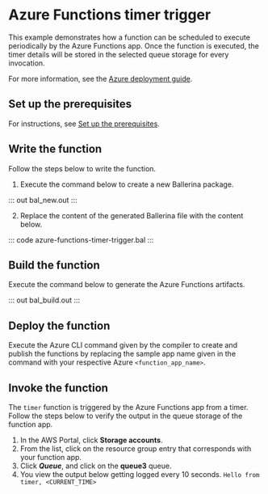 # Azure Functions timer trigger

This example demonstrates how a function can be scheduled to execute periodically by the Azure Functions app. Once the function is executed, the timer details will be stored in the selected queue storage for every invocation.

For more information, see the [Azure deployment guide](https://ballerina.io/learn/run-in-the-cloud/function-as-a-service/azure-functions/).

## Set up the prerequisites

For instructions, see [Set up the prerequisites](https://ballerina.io/learn/run-in-the-cloud/function-as-a-service/azure-functions/#set-up-the-prerequisites).

## Write the function

Follow the steps below to write the function.

1. Execute the command below to create a new Ballerina package.

::: out bal_new.out :::

2. Replace the content of the generated Ballerina file with the content below.

::: code azure-functions-timer-trigger.bal :::

## Build the function

Execute the command below to generate the Azure Functions artifacts.

::: out bal_build.out :::

## Deploy the function

Execute the Azure CLI command given by the compiler to create and publish the functions by replacing the sample app name given in the command with your respective Azure `<function_app_name>`.

## Invoke the function

The `timer` function is triggered by the Azure Functions app from a timer. Follow the steps below to verify the output in the queue storage of the function app.

1. In the AWS Portal, click **Storage accounts**.
2. From the list, click on the resource group entry that corresponds with your function app.
3. Click ***Queue***, and click on the **queue3** queue.
4. You view the output below getting logged every 10 seconds.
   `Hello from timer, <CURRENT_TIME>`
